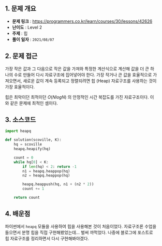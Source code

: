 ## 1. 문제 개요

- **문제 링크** : https://programmers.co.kr/learn/courses/30/lessons/42626
- **난이도** : Level 2
- **주제** : 힙
- **풀이 일자** : `2021/08/07`

## 2. 문제 접근

가장 작은 값과 그 다음으로 작은 값을 가져와 특정한 계산식으로 계산해 값을 더 큰 하나의 수로 만들어 다시 자료구조에 집어넣어야 한다. 가장 작거나 큰 값을 효율적으로 가져오면서, 새로운 값이 계속 등록되고 정렬되려면 힙 (Heap) 자료구조를 사용하는 것이 가장 효율적이다.

힙은 최악이던 최적이던 $O(N logN)$ 의 안정적인 시간 복잡도를 가진 자료구조이다. 이와 같은 문제에 최적인 셈이다.

## 3. 소스코드

```python
import heapq

def solution(scoville, K):
    hq = scoville
    heapq.heapify(hq)

    count = 0
    while hq[0] < K:
        if len(hq) < 2: return -1
        n1 = heapq.heappop(hq)
        n2 = heapq.heappop(hq)

        heapq.heappush(hq, n1 + (n2 * 2))
        count += 1

    return count
```

## 4. 배운점

파이썬에서 `heapq` 모듈을 사용하여 힙을 사용해본 것이 처음이었다. 자료구조론 수업을 들으면서 분명 힙을 직접 구현해봤었는데... 벌써 까먹었다. 나중에 블로그에 포스트로 힙 자료구조를 정리하면서 다시 구현해봐야겠다.
